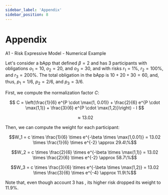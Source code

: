 ```yaml
---
sidebar_label: 'Appendix'
sidebar_position: 8
---
```


# Appendix

A1 - Risk Expressive Model - Numerical Example

Let's consider a bApp that defined $\beta = 2$ and has 3 participants with 
obligations $o_1 = 10$, $o_2 = 20$, and $o_3 = 30$, and with risks $r_1 = 1\%$, $r_2 = 100\%$, and 
$r_3 = 200\%$. The total obligation in the bApp is $10 + 20 + 30 = 60$, and, thus, 
$p_1 = 1/6$, $p_2 = 2/6$, and $p_3 = 3/6$.

First, we compute the normalization factor $C$:

$$
C = \left(\frac{1}{6} e^{P \cdot \max(1, 0.01)} + \frac{2}{6} e^{P \cdot \max(1,1)} + \frac{3}{6} e^{P \cdot \max(1,2)}\right) - I
$$

$$
\approx 13.02
$$

Then, we can compute the weight for each participant:

$$W_1 = c \times \frac{1}{6} \times e^{-\beta \times \max(1,0.01)} = 13.02 \times \frac{1}{6} \times e^{-2} \approx 29.4\%$$

$$W_2 = c \times \frac{2}{6} \times e^{-\beta \times \max(1,1)} = 13.02 \times \frac{2}{6} \times e^{-2} \approx 58.7\%$$

$$W_3 = c \times \frac{3}{6} \times e^{-\beta \times \max(1,2)} = 13.02 \times \frac{3}{6} \times e^{-4} \approx 11.9\%$$

Note that, even though account 3 has , its higher risk dropped its weight to 11.9%.